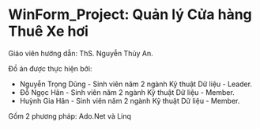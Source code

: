 # WinForm_Project: Quản lý Cửa hàng Thuê Xe hơi

Giáo viên hướng dẫn: ThS. Nguyễn Thủy An.

Đồ án được thực hiện bởi:
- Nguyễn Trọng Dũng - Sinh viên năm 2 ngành Kỹ thuật Dữ liệu - Leader.
- Đỗ Ngọc Hân - Sinh viên năm 2 ngành Kỹ thuật Dữ liệu - Member.
- Huỳnh Gia Hân - Sinh viên năm 2 ngành Kỹ thuật Dữ liệu - Member.

Gồm 2 phương pháp: Ado.Net và Linq
